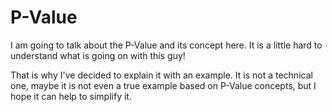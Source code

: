# P-Value
I am going to talk about the P-Value and its concept here. It is a little hard to understand what is going on with this guy! 

That is why I've decided to explain it with an example. It is not a technical one, maybe it is not even a true example based on P-Value concepts, but I hope it can help to simplify it.  
